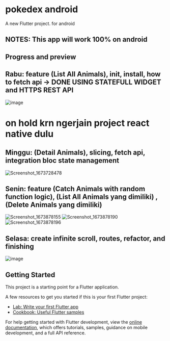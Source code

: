 # pokedex android

A new Flutter project. for android

## NOTES: This app will work 100% on android

## Progress and preview

## Rabu: feature (List All Animals), init, install, how to fetch api -> DONE USING STATEFULL WIDGET and HTTPS REST API
![image](https://user-images.githubusercontent.com/54411969/211836143-1a98ae2c-b8b3-4310-a764-86ef48f2eab7.png)
</br>
# on hold krn ngerjain project react native dulu
## Minggu: (Detail Animals), slicing, fetch api, integration bloc state management
![Screenshot_1673728478](https://user-images.githubusercontent.com/54411969/212701146-bf71cc6f-62aa-4a6f-8a6b-d196e821048b.png)

## Senin: feature (Catch Animals with random function logic), (List All Animals yang dimiliki) , (Delete Animals yang dimiliki)
![Screenshot_1673878155](https://user-images.githubusercontent.com/54411969/212701164-f6c98747-a4fe-4716-b153-62ad498f4954.png)
![Screenshot_1673878190](https://user-images.githubusercontent.com/54411969/212701169-8d74be7e-86da-4fbd-9857-47fdf71e376c.png)
![Screenshot_1673878196](https://user-images.githubusercontent.com/54411969/212701171-cd2edd73-9897-4ddc-bed0-a44830420dca.png)

## Selasa: create infinite scroll, routes, refactor, and finishing
![image](https://user-images.githubusercontent.com/54411969/212959387-04b5a787-62f3-4674-a043-dfbcd814cbe6.png)


## Getting Started

This project is a starting point for a Flutter application.

A few resources to get you started if this is your first Flutter project:

- [Lab: Write your first Flutter app](https://docs.flutter.dev/get-started/codelab)
- [Cookbook: Useful Flutter samples](https://docs.flutter.dev/cookbook)

For help getting started with Flutter development, view the
[online documentation](https://docs.flutter.dev/), which offers tutorials,
samples, guidance on mobile development, and a full API reference.
